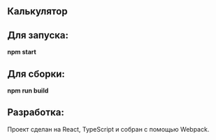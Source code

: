 ## Калькулятор

## Для запуска:

**npm start**

## Для сборки:

**npm run build**

## Разработка:

Проект сделан на React, TypeScript и собран с помощью Webpack.
